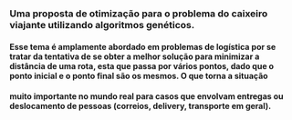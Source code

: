 ### Uma proposta de otimização para o problema do caixeiro viajante utilizando algoritmos genéticos.
#### Esse tema é amplamente abordado em problemas de logística por se tratar da tentativa de se obter a melhor solução para minimizar a distância de uma rota, esta que passa por vários pontos, dado que o ponto inicial e o ponto final são os mesmos. O que torna a situação
#### muito importante no mundo real para casos que envolvam entregas ou deslocamento de pessoas (correios, delivery, transporte em geral). 
